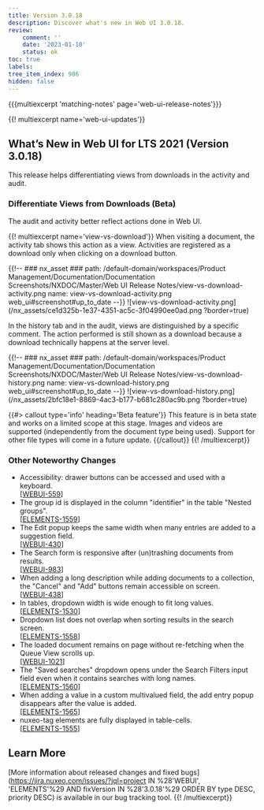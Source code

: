 ```yaml
---
title: Version 3.0.18
description: Discover what's new in Web UI 3.0.18.
review:
    comment: ''
    date: '2023-01-10'
    status: ok
toc: true
labels:
tree_item_index: 986
hidden: false
---
```


{{{multiexcerpt 'matching-notes' page='web-ui-release-notes'}}}

{{! multiexcerpt name='web-ui-updates'}}
## What’s New in Web UI for LTS 2021 (Version 3.0.18)

This release helps differentiating views from downloads in the activity and audit.

### Differentiate Views from Downloads (Beta)

The audit and activity better reflect actions done in Web UI.

{{! multiexcerpt name='view-vs-download'}}
When visiting a document, the activity tab shows this action as a view. Activities are registered as a download only when clicking on a download button.

{{!--     ### nx_asset ###
    path: /default-domain/workspaces/Product Management/Documentation/Documentation Screenshots/NXDOC/Master/Web UI Release Notes/view-vs-download-activity.png
    name: view-vs-download-activity.png
    web_ui#screenshot#up_to_date
--}}
![view-vs-download-activity.png](/nx_assets/ce1d325b-1e37-4351-ac5c-3f04990ee0ad.png ?border=true)

In the history tab and in the audit, views are distinguished by a specific comment. The action performed is still shown as a download because a download technically happens at the server level.

{{!--     ### nx_asset ###
    path: /default-domain/workspaces/Product Management/Documentation/Documentation Screenshots/NXDOC/Master/Web UI Release Notes/view-vs-download-history.png
    name: view-vs-download-history.png
    web_ui#screenshot#up_to_date
--}}
![view-vs-download-history.png](/nx_assets/2bfc18e1-8869-4ac3-b177-b681c280ac9b.png ?border=true)

{{#> callout type='info' heading='Beta feature'}}
This feature is in beta state and works on a limited scope at this stage. Images and videos are supported (independently from the document type being used). Support for other file types will come in a future update.
{{/callout}}
{{! /multiexcerpt}}


### Other Noteworthy Changes

- Accessibility: drawer buttons can be accessed and used with a keyboard.<br/>[[WEBUI-559](https://jira.nuxeo.com/browse/WEBUI-559)]
- The group id is displayed in the column "identifier" in the table "Nested groups".<br/>[[ELEMENTS-1559](https://jira.nuxeo.com/browse/ELEMENTS-1559)]
- The Edit popup keeps the same width when many entries are added to a suggestion field.<br/>[[WEBUI-430](https://jira.nuxeo.com/browse/WEBUI-430)]
- The Search form is responsive after (un)trashing documents from results.<br/>[[WEBUI-983](https://jira.nuxeo.com/browse/WEBUI-983)]
- When adding a long description while adding documents to a collection, the "Cancel" and "Add" buttons remain accessible on screen.<br/>[[WEBUI-438](https://jira.nuxeo.com/browse/WEBUI-438)]
- In tables, dropdown width is wide enough to fit long values.<br/>[[ELEMENTS-1530](https://jira.nuxeo.com/browse/ELEMENTS-1530)]
- Dropdown list does not overlap when sorting results in the search screen.<br/>[[ELEMENTS-1558](https://jira.nuxeo.com/browse/ELEMENTS-1558)]
- The loaded document remains on page without re-fetching when the Queue View scrolls up.<br/>[[WEBUI-1021](https://jira.nuxeo.com/browse/WEBUI-1021)]
- The "Saved searches" dropdown opens under the Search Filters input field even when it contains searches with long names.<br/>[[ELEMENTS-1560](https://jira.nuxeo.com/browse/ELEMENTS-1560)]
- When adding a value in a custom multivalued field, the add entry popup disappears after the value is added.<br/>[[ELEMENTS-1565](https://jira.nuxeo.com/browse/ELEMENTS-1565)]
- nuxeo-tag elements are fully displayed in table-cells.<br/>[[ELEMENTS-1555](https://jira.nuxeo.com/browse/ELEMENTS-1555)]

## Learn More

[More information about released changes and fixed bugs](https://jira.nuxeo.com/issues/?jql=project IN %28'WEBUI', 'ELEMENTS'%29 AND fixVersion IN %28'3.0.18'%29 ORDER BY type DESC, priority DESC) is available in our bug tracking tool.
{{! /multiexcerpt}}

